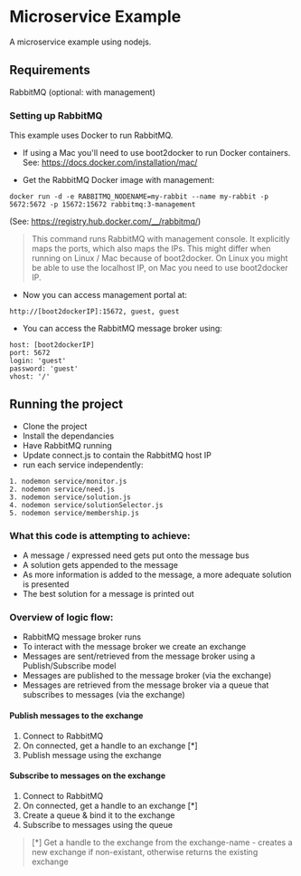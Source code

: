 # Microservice Example

A microservice example using nodejs.

## Requirements

RabbitMQ (optional: with management)

### Setting up RabbitMQ

This example uses Docker to run RabbitMQ.

- If using a Mac you'll need to use boot2docker to run Docker containers. See: https://docs.docker.com/installation/mac/

- Get the RabbitMQ Docker image with management:
```
docker run -d -e RABBITMQ_NODENAME=my-rabbit --name my-rabbit -p 5672:5672 -p 15672:15672 rabbitmq:3-management
```
(See: https://registry.hub.docker.com/__/rabbitmq/)

>This command runs RabbitMQ with management console. It explicitly maps the ports, which also maps the IPs. This might differ when running on Linux / Mac because of boot2docker. On Linux you might be able to use the localhost IP, on Mac you need to use boot2docker IP.

- Now you can access management portal at:
```
http://[boot2dockerIP]:15672, guest, guest
```
- You can access the RabbitMQ message broker using:
```
host: [boot2dockerIP]
port: 5672
login: 'guest'
password: 'guest'
vhost: '/'
```


## Running the project
- Clone the project
- Install the dependancies
- Have RabbitMQ running
- Update connect.js to contain the RabbitMQ host IP
- run each service independently:

```
1. nodemon service/monitor.js
2. nodemon service/need.js
3. nodemon service/solution.js
4. nodemon service/solutionSelector.js
5. nodemon service/membership.js
```

### What this code is attempting to achieve:
- A message / expressed need gets put onto the message bus
- A solution gets appended to the message
- As more information is added to the message, a more adequate solution is presented
- The best solution for a message is printed out


### Overview of logic flow:
- RabbitMQ message broker runs
- To interact with the message broker we create an exchange
- Messages are sent/retrieved from the message broker using a Publish/Subscribe model
- Messages are published to the message broker (via the exchange)
- Messages are retrieved from the message broker via a queue that subscribes to messages (via the exchange)

#### Publish messages to the exchange
1. Connect to RabbitMQ
2. On connected, get a handle to an exchange [*]
3. Publish message using the exchange

#### Subscribe to messages on the exchange
1. Connect to RabbitMQ
2. On connected, get a handle to an exchange [*]
3. Create a queue & bind it to the exchange
4. Subscribe to messages using the queue

> [*] Get a handle to the exchange from the exchange-name - creates a new exchange if non-existant, otherwise returns the existing exchange
